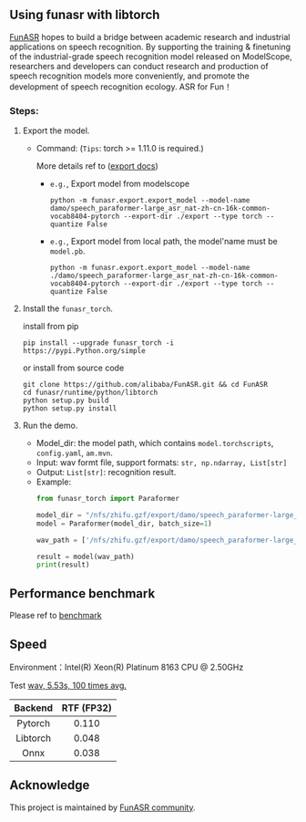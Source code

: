 ## Using funasr with libtorch

[FunASR](https://github.com/alibaba-damo-academy/FunASR) hopes to build a bridge between academic research and industrial applications on speech recognition. By supporting the training & finetuning of the industrial-grade speech recognition model released on ModelScope, researchers and developers can conduct research and production of speech recognition models more conveniently, and promote the development of speech recognition ecology. ASR for Fun！


### Steps:
1. Export the model.
   - Command: (`Tips`: torch >= 1.11.0 is required.)

       More details ref to ([export docs](https://github.com/alibaba-damo-academy/FunASR/tree/main/funasr/export))

       - `e.g.`, Export model from modelscope
         ```shell
         python -m funasr.export.export_model --model-name damo/speech_paraformer-large_asr_nat-zh-cn-16k-common-vocab8404-pytorch --export-dir ./export --type torch --quantize False
         ```
       - `e.g.`, Export model from local path, the model'name must be `model.pb`.
         ```shell
         python -m funasr.export.export_model --model-name ./damo/speech_paraformer-large_asr_nat-zh-cn-16k-common-vocab8404-pytorch --export-dir ./export --type torch --quantize False
         ```


2. Install the `funasr_torch`.
    
    install from pip
    ```shell
    pip install --upgrade funasr_torch -i https://pypi.Python.org/simple
    ```
    or install from source code

    ```shell
    git clone https://github.com/alibaba/FunASR.git && cd FunASR
    cd funasr/runtime/python/libtorch
    python setup.py build
    python setup.py install
    ```

3. Run the demo.
   - Model_dir: the model path, which contains `model.torchscripts`, `config.yaml`, `am.mvn`.
   - Input: wav formt file, support formats: `str, np.ndarray, List[str]`
   - Output: `List[str]`: recognition result.
   - Example:
        ```python
        from funasr_torch import Paraformer

        model_dir = "/nfs/zhifu.gzf/export/damo/speech_paraformer-large_asr_nat-zh-cn-16k-common-vocab8404-pytorch"
        model = Paraformer(model_dir, batch_size=1)

        wav_path = ['/nfs/zhifu.gzf/export/damo/speech_paraformer-large_asr_nat-zh-cn-16k-common-vocab8404-pytorch/example/asr_example.wav']

        result = model(wav_path)
        print(result)
        ```

## Performance benchmark

Please ref to [benchmark](https://github.com/alibaba-damo-academy/FunASR/blob/main/funasr/runtime/python/benchmark_libtorch.md)

## Speed

Environment：Intel(R) Xeon(R) Platinum 8163 CPU @ 2.50GHz

Test [wav, 5.53s, 100 times avg.](https://isv-data.oss-cn-hangzhou.aliyuncs.com/ics/MaaS/ASR/test_audio/asr_example_zh.wav)

| Backend  | RTF (FP32) |
|:--------:|:----------:|
| Pytorch  |   0.110    |
| Libtorch |   0.048    |
|   Onnx   |   0.038    |

## Acknowledge
This project is maintained by [FunASR community](https://github.com/alibaba-damo-academy/FunASR).
